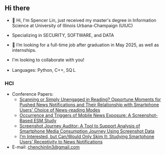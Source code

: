 ## Hi there


- 👋 Hi, I'm Spencer Lin, just received my master's degree in Information Science at University of Illinois Urbana-Champaign (UIUC)
- Specializing in SECURITY, SOFTWARE, and DATA
- 👀 I’m looking for a full-time job after graduation in May 2025, as well as internships.
- I'm looking to collaborate with you!

- Languages: Python, C++, SQＬ



### HCI
- Conference Papers:
  - [Scanning or Simply Unengaged in Reading? Opportune Moments for Pushed News Notifications and Their Relationship with Smartphone Users' Choice of News-reading Modes](https://dl.acm.org/doi/abs/10.1145/3604268)
  - [Occurrence and Triggers of Mobile News Exposure: A Screenshot-Based ESM Study](https://dl.acm.org/doi/abs/10.1145/3460418.3479291)
  - [Screenshot Journey Auditor: A Tool to Support Analysis of Smartphone Media Consumption Journey Using Screenshot Data](https://dl.acm.org/doi/abs/10.1145/3500868.3559456)
  - [I’m Interested, but Can/Would Only Skim It: Studying Smartphone Users’ Receptivity to News Notifications](https://dl.acm.org/doi/abs/10.1145/3460418.3479292)
- E-mail: chenchinlin3@gmail.com




<!--
**koalaonbed/koalaonbed** is a ✨ _special_ ✨ repository because its `README.md` (this file) appears on your GitHub profile.

Here are some ideas to get you started:

- 🔭 I’m currently working on ...
- 🌱 I’m currently learning ...
- 👯 I’m looking to collaborate on ...
- 🤔 I’m looking for help with ...
- 💬 Ask me about ...
- 📫 How to reach me: ...
- 😄 Pronouns: ...
- ⚡ Fun fact: ...
-->
